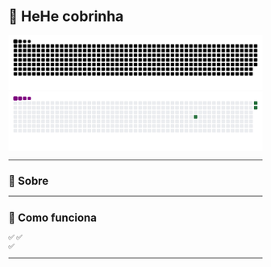 # 🐍 HeHe cobrinha


![GitHub Snake SVG](https://raw.githubusercontent.com/VnDede/VnDede/main/dist/github-contribution-grid-snake.svg)
![GitHub Snake GIF](https://raw.githubusercontent.com/VnDede/VnDede/main/dist/github-contribution-grid-snake.gif)




---


## 🎯 Sobre


---

## 🚀 Como funciona

✅ 
✅  
✅ 

---

## 






